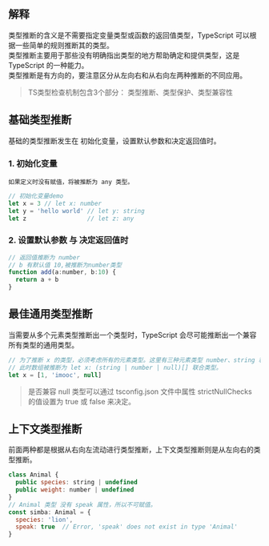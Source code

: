 ## 解释
类型推断的含义是不需要指定变量类型或函数的返回值类型，TypeScript 可以根据一些简单的规则推断其的类型。   
类型推断主要用于那些没有明确指出类型的地方帮助确定和提供类型，这是 TypeScript 的一种能力。  
类型推断是有方向的，要注意区分从左向右和从右向左两种推断的不同应用。

> TS类型检查机制包含3个部分：  类型推断、类型保护、类型兼容性
## 基础类型推断
基础的类型推断发生在 初始化变量，设置默认参数和决定返回值时。
### 1. 初始化变量
`如果定义时没有赋值，将被推断为 any 类型。`
```js
// 初始化变量demo
let x = 3 // let x: number
let y = 'hello world' // let y: string
let z                 // let z: any
```
### 2. 设置默认参数 与 决定返回值时
```js
// 返回值推断为 number
// b 有默认值 10,被推断为number类型
function add(a:number, b:10) {
  return a + b
}
```

## 最佳通用类型推断
当需要从多个元素类型推断出一个类型时，TypeScript 会尽可能推断出一个兼容所有类型的通用类型。
```ts
// 为了推断 x 的类型，必须考虑所有的元素类型。这里有三种元素类型 number、string 和 null，
// 此时数组被推断为 let x: (string | number | null)[] 联合类型。
let x = [1, 'imooc', null]
```
> 是否兼容 null 类型可以通过 tsconfig.json 文件中属性 strictNullChecks 的值设置为 true 或 false 来决定。

## 上下文类型推断
前面两种都是根据从右向左流动进行类型推断，上下文类型推断则是从左向右的类型推断。
```js
class Animal {
  public species: string | undefined
  public weight: number | undefined
}
// Animal 类型 没有 speak 属性，所以不可赋值。
const simba: Animal = {
  species: 'lion',
  speak: true  // Error, 'speak' does not exist in type 'Animal'
}
```

